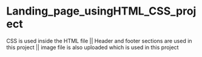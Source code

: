 # Landing_page_usingHTML_CSS_project
CSS is used inside the HTML file ||
Header and footer sections are used in this project ||
image file is also uploaded which is used in this project


